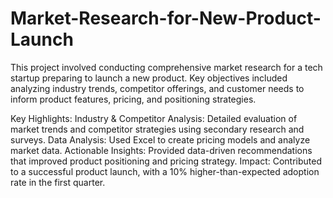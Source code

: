 # Market-Research-for-New-Product-Launch
This project involved conducting comprehensive market research for a tech startup preparing to launch a new product. Key objectives included analyzing industry trends, competitor offerings, and customer needs to inform product features, pricing, and positioning strategies.

Key Highlights:
Industry & Competitor Analysis: Detailed evaluation of market trends and competitor strategies using secondary research and surveys.
Data Analysis: Used Excel to create pricing models and analyze market data.
Actionable Insights: Provided data-driven recommendations that improved product positioning and pricing strategy.
Impact: Contributed to a successful product launch, with a 10% higher-than-expected adoption rate in the first quarter.
